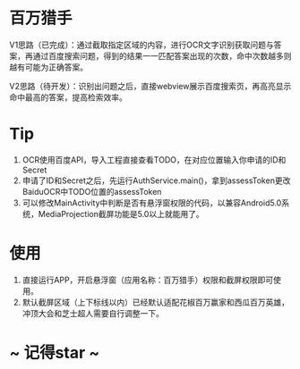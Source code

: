 # 百万猎手
V1思路（已完成）：通过截取指定区域的内容，进行OCR文字识别获取问题与答案，再通过百度搜索问题，得到的结果一一匹配答案出现的次数，命中次数越多则越有可能为正确答案。

V2思路（待开发）：识别出问题之后，直接webview展示百度搜索页，再高亮显示命中最高的答案，提高检索效率。


# Tip
1. OCR使用百度API，导入工程直接查看TODO，在对应位置输入你申请的ID和Secret
2. 申请了ID和Secret之后，先运行AuthService.main()，拿到assessToken更改BaiduOCR中TODO位置的assessToken
3. 可以修改MainActivity中判断是否有悬浮窗权限的代码，以兼容Android5.0系统，MediaProjection截屏功能是5.0以上就能用了。

# 使用
1. 直接运行APP，开启悬浮窗（应用名称：百万猎手）权限和截屏权限即可使用。
2. 默认截屏区域（上下标线以内）已经默认适配花椒百万赢家和西瓜百万英雄，冲顶大会和芝士超人需要自行调整一下。


# ~ 记得star ~
